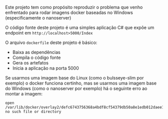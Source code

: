 Este projeto tem como propósito reproduzir o problema que venho enfrentado para rodar imagens docker baseadas no Windows (especificamente o nanoserver)

O código fonte deste projeto é uma simples aplicação C# que expõe um endpoint em `http://localhost>5000/Index` 

O arquivo `dockerfile` deste projeto é básico: 

* Baixa as dependências
* Compila o código fonte
* Gera os artefatos
* Inicia a aplicação na porta 5000

Se usarmos uma imagem base do Linux (como o bulsseye-slim por exemplo) o docker funciona certinho, mas se usarmos uma imagem base do Windows (como o nanoserver por exemplo) há o seguinte erro ao montar a imagem:

```none
open /var/lib/docker/overlay2/defc6743756368a4bdf8cf54379db50a8e1edb012daee1f41a45612d1eacaa12/merged/etc/passwd: no such file or directory
```
